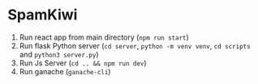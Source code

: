 # SpamKiwi

1. Run react app from main directory (`npm run start`)
2. Run flask Python server (`cd server`, `python -m venv venv`, `cd scripts` and `python3 server.py`)
3. Run Js Server (`cd .. && npm run dev`)
4. Run ganache (`ganache-cli`)